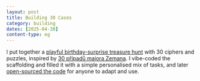 ```yaml
---
layout: post
title: Building 30 Cases
category: building
dates: [2025-04-30]
content-type: eg
---
```


I put together a [playful birthday-surprise treasure hunt](https://30cases.netlify.app/) with 30 ciphers and puzzles,
inspired by [30 případů majora Zemana](https://en.wikipedia.org/wiki/Thirty_Cases_of_Major_Zeman).
I vibe-coded the scaffolding and filled it with a simple personalised mix of tasks,
and later [open-sourced the code](https://github.com/one-data-cookie/30-cases) for anyone to adapt and use.
